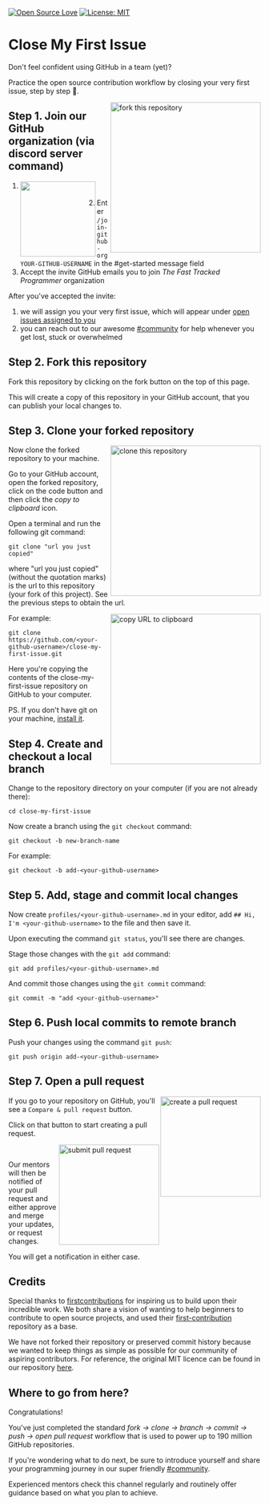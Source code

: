 [![Open Source Love](https://firstcontributions.github.io/open-source-badges/badges/open-source-v1/open-source.svg)](https://github.com/firstcontributions/open-source-badges)
[![License: MIT](https://img.shields.io/badge/License-MIT-green.svg)](https://opensource.org/licenses/MIT)

# Close My First Issue

Don't feel confident using GitHub in a team (yet)?

Practice the open source contribution workflow by closing your very first issue, step by step 💪.

<img align="right" width="300" src="https://firstcontributions.github.io/assets/Readme/fork.png" alt="fork this repository" />

## Step 1. Join our GitHub organization (via discord server command)

1. [<img align="left" width="150" src="https://i.imgur.com/0Cdusgy.png">](https://discord.com/invite/jnMj34qPAg)
<br/><br/>
2. Enter `/join-github-org YOUR-GITHUB-USERNAME` in the #get-started message field
3. Accept the invite GitHub emails you to join *The Fast Tracked Programmer* organization

After you've accepted the invite:

1. we will assign you your very first issue, which will appear under [open issues assigned to you](https://github.com/the-fast-tracked-programmer/close-my-first-issue/issues?q=is%3Aopen+assignee%3A%40me)
2. you can reach out to our awesome [#community](https://discord.com/channels/815407176734212126/894788853045530624) for help whenever you get lost, stuck or overwhelmed

## Step 2. Fork this repository

Fork this repository by clicking on the fork button on the top of this page.

This will create a copy of this repository in your GitHub account, that you can publish your local changes to.

## Step 3. Clone your forked repository

<img align="right" width="300" src="https://firstcontributions.github.io/assets/Readme/clone.png" alt="clone this repository" />

Now clone the forked repository to your machine.

Go to your GitHub account, open the forked repository, click on the code button and then click the _copy to clipboard_ icon.

Open a terminal and run the following git command:

```
git clone "url you just copied"
```

where "url you just copied" (without the quotation marks) is the url to this repository (your fork of this project). See the previous steps to obtain the url.

<img align="right" width="300" src="https://firstcontributions.github.io/assets/Readme/copy-to-clipboard.png" alt="copy URL to clipboard" />

For example:

```
git clone https://github.com/<your-github-username>/close-my-first-issue.git
```

Here you're copying the contents of the close-my-first-issue repository on GitHub to your computer.

PS. If you don't have git on your machine, [install it](https://help.github.com/articles/set-up-git/).

## Step 4. Create and checkout a local branch

Change to the repository directory on your computer (if you are not already there):

```
cd close-my-first-issue
```

Now create a branch using the `git checkout` command:

```
git checkout -b new-branch-name
```

For example:

```
git checkout -b add-<your-github-username>
```

## Step 5. Add, stage and commit local changes

Now create `profiles/<your-github-username>.md` in your editor, add `## Hi, I'm <your-github-username>` to the file and then save it.

Upon executing the command `git status`, you'll see there are changes.

Stage those changes with the `git add` command:

```
git add profiles/<your-github-username>.md
```

And commit those changes using the `git commit` command:

```
git commit -m "add <your-github-username>"
```

## Step 6. Push local commits to remote branch

Push your changes using the command `git push`:

```
git push origin add-<your-github-username>
```

## Step 7. Open a pull request

<img align="right" width="200" src="https://i.imgur.com/XdpuEWB.jpg" alt="create a pull request" />

If you go to your repository on GitHub, you'll see a `Compare & pull request` button.

Click on that button to start creating a pull request.

<img align="right" width="200" src="https://i.imgur.com/4rgWAKC.jpg" alt="submit pull request" />
<br/>

Our mentors will then be notified of your pull request and either approve and merge your updates, or request changes.

You will get a notification in either case.

## Credits

Special thanks to [firstcontributions](https://github.com/firstcontributions) for inspiring us to build upon their incredible work. We both share a vision of wanting to help beginners to contribute to open source projects, and used their [first-contribution](https://github.com/firstcontributions/first-contributions) repository as a base.

We have not forked their repository or preserved commit history because we wanted to keep things as simple as possible for our community of aspiring contributors. For reference, the original MIT licence can be found in our repository [here](https://github.com/the-fast-tracked-programmer/first-contributions/blob/main/LICENSE).


## Where to go from here?

Congratulations!

You've just completed the standard _fork -> clone -> branch -> commit -> push -> open pull request_ workflow that is used to power up to 190 million GitHub repositories.

If you're wondering what to do next, be sure to introduce yourself and share your programming journey in our super friendly [#community](https://discord.com/channels/815407176734212126/894788853045530624).

Experienced mentors check this channel regularly and routinely offer guidance based on what you plan to achieve.
